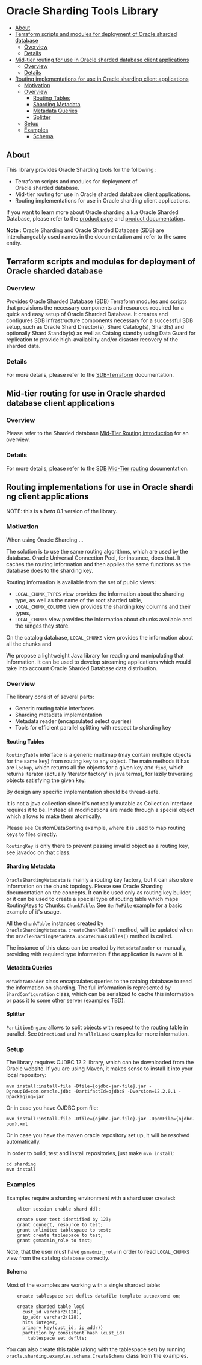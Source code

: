 # Oracle Sharding Tools Library

[SDB-terraform-modules]: https://github.com/oracle/db-sharding/tree/master/sdb-terraform
[SDB-Mid-Tier-Routing]: https://github.com/oracle/db-sharding/tree/master/Mid-Tier-Routing
[MTR-Intro]: https://github.com/oracle/db-sharding/wiki/Sharded-Database-Mid-Tier-Routing#introduction
[SDB-prod-page]: https://www.oracle.com/database/technologies/high-availability/sharding.html
[SDB-prod-doc]: https://docs.oracle.com/en/database/oracle/oracle-database/19/shard/

- [About](#about)
- [Terraform scripts and modules for deployment of Oracle sharded database](#terraform-scripts-and-modules-for-deployment-of-oracle-sharded-database)
  * [Overview](#overview)
  * [Details](#details)
- [Mid-tier routing for use in Oracle sharded database client applications](#mid-tier-routing-for-use-in-oracle-sharded-database-client-applications)
  * [Overview](#overview-1)
  * [Details](#details-1)
- [Routing implementations for use in Oracle sharding client applications](#routing-implementations-for-use-in-oracle-sharding-client-applications)
  * [Motivation](#motivation)
  * [Overview](#overview-2)
    + [Routing Tables](#routing-tables)
    + [Sharding Metadata](#sharding-metadata)
    + [Metadata Queries](#metadata-queries)
    + [Splitter](#splitter)
  * [Setup](#setup)
  * [Examples](#examples)
    + [Schema](#schema)

## About

This library provides Oracle Sharding tools for the following :

* Terraform scripts and modules for deployment of Oracle sharded database.
* Mid-tier routing for use in Oracle sharded database client applications.
* Routing implementations for use in Oracle sharding client applications.

If you want to learn more about Oracle sharding a.k.a Oracle Sharded Database, please refer to the [product page][SDB-prod-page] and [product documentation][SDB-prod-doc].

<strong> Note </strong> : Oracle Sharding and Oracle Sharded Database (SDB) are interchangeably used names in the documentation and refer to the same entity. 

## Terraform scripts and modules for deployment of Oracle sharded database

### Overview 

Provides Oracle Sharded Database (SDB) Terraform modules and scripts that provisions the necessary components and resources required for a quick and easy setup of Oracle Sharded Database. It creates and configures SDB infrastructure components necessary for a successful SDB setup, such as Oracle Shard Director(s), Shard Catalog(s), Shard(s) and optionally Shard Standby(s) as well as Catalog standby using Data Guard for replication to provide high-availability and/or disaster recovery of the sharded data.

### Details

For more details, please refer to the [SDB-Terraform][SDB-terraform-modules] documentation. 

## Mid-tier routing for use in Oracle sharded database client applications

### Overview

Please refer to the Sharded database [Mid-Tier Routing introduction][MTR-Intro] for an overview.

### Details

For more details, please refer to the [SDB Mid-Tier routing][SDB-Mid-Tier-Routing] documentation. 


## Routing implementations for use in Oracle sharding client applications 

NOTE: this is a *beta* 0.1 version of the library.

### Motivation

When using Oracle Sharding ...

The solution is to use the same routing algorithms, which are used by the database.
Oracle Universal Connection Pool, for instance, does that. It caches the routing information and 
then applies the same functions as the database does to the sharding key.

Routing information is available from the set of public views:
 * `LOCAL_CHUNK_TYPES` view provides the information about the sharding type,
   as well as the name of the root sharded table,
 * `LOCAL_CHUNK_COLUMNS` view provides the sharding key columns and their types,
 * `LOCAL_CHUNKS` view provides the information about chunks available and 
   the ranges they store.

On the catalog database, `LOCAL_CHUNKS` view provides the information about all the chunks and

We propose a lightweight Java library for reading and manipulating that information.
It can be used to develop streaming applications which would take into
account Oracle Sharded Database data distribution.

### Overview

The library consist of several parts:
 * Generic routing table interfaces
 * Sharding metadata implementation
 * Metadata reader (encapsulated select queries)
 * Tools for efficient parallel splitting with respect to sharding key

#### Routing Tables

`RoutingTable` interface is a generic multimap (may contain multiple objects for the same key) 
from routing key to any object. The main methods it has are `lookup`, which returns all
the objects for a given key and `find`, which returns iterator (actually 
'iterator factory' in java terms), for lazily traversing objects satisfying the given key.    

By design any specific implementation should be thread-safe.
 
It is not a java collection since it's not really mutable as Collection interface 
requires it to be. Instead all modifications are made through a special object 
which allows to make them atomically. 

Please see CustomDataSorting example, where it is used to map routing keys to files directly.

`RoutingKey` is only there to prevent passing invalid object as a routing key, 
see javadoc on that class.

#### Sharding Metadata

`OracleShardingMetadata` is mainly a routing key factory, but it can also store 
information on the chunk topology. Please see Oracle Sharding documentation on the concepts.
It can be used only as routing key builder, or it can be used to create a 
special type of routing table which maps RoutingKeys to Chunks: `ChunkTable`. 
See `GenToFile` example for a basic example of it's usage. 

All the `ChunkTable` instances created by `OracleShardingMetadata.createChunkTable()` method,
will be updated when the `OracleShardingMetadata.updateChunkTables()` 
method is called.

The instance of this class can be created by `MetadataReader` or manually,
providing with required type information if the application is aware of it.

#### Metadata Queries

`MetadataReader` class encapsulates queries to the catalog database to read the 
information on sharding. The full information is represented by 
`ShardConfiguration` class, which can be serialized to cache this information
or pass it to some other server (examples TBD).

#### Splitter

`PartitionEngine` allows to split objects with respect to the routing 
table in parallel. See `DirectLoad` and `ParallelLoad` examples for more information.

### Setup

The library requires OJDBC 12.2 library, which can be downloaded from the Oracle website. 
If you are using Maven, it makes sense to install it into your local repository: 

```
mvn install:install-file -Dfile={ojdbc-jar-file}.jar -DgroupId=com.oracle.jdbc -DartifactId=ojdbc8 -Dversion=12.2.0.1 -Dpackaging=jar
```

Or in case you have OJDBC pom file:

```
mvn install:install-file -Dfile={ojdbc-jar-file}.jar -DpomFile={ojdbc-pom}.xml
```

Or in case you have the maven oracle repository set up, it will be resolved automatically.

In order to build, test and install repositories, just make `mvn install`:

```
cd sharding
mvn install
```

### Examples

Examples require a sharding environment with a shard user created:

```
    alter session enable shard ddl;
    
    create user test identified by 123;
    grant connect, resource to test;
    grant unlimited tablespace to test;
    grant create tablespace to test;
    grant gsmadmin_role to test;
```

Note, that the user must have `gsmadmin_role` in order to read
`LOCAL_CHUNKS` view from the catalog database correctly.

#### Schema

Most of the examples are working with a single sharded table:

```
    create tablespace set deflts datafile template autoextend on;

    create sharded table log(
      cust_id varchar2(128),
      ip_addr varchar2(128),
      hits integer,
      primary key(cust_id, ip_addr))
      partition by consistent hash (cust_id) 
        tablespace set deflts;
```

You can also create this table (along with the tablespace set) by running 
`oracle.sharding.examples.schema.CreateSchema` class from the examples.

